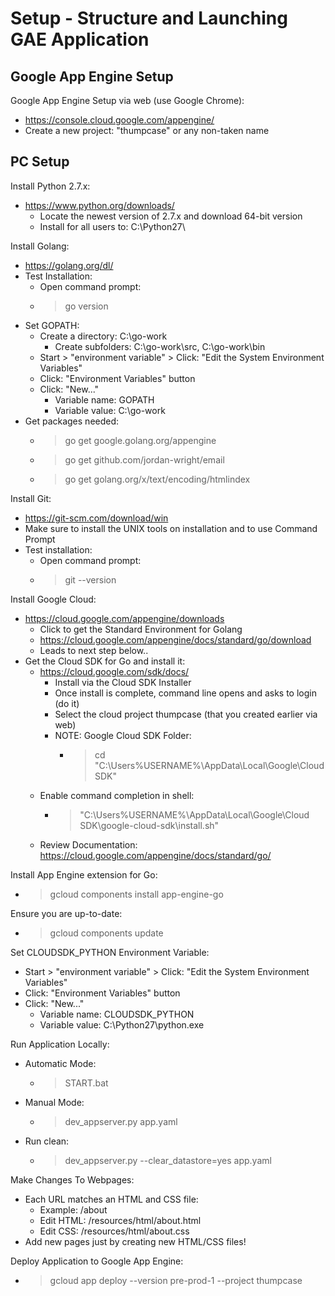 Setup - Structure and Launching GAE Application
===============================================

Google App Engine Setup
-----------------------

Google App Engine Setup via web (use Google Chrome):
* https://console.cloud.google.com/appengine/
* Create a new project: "thumpcase" or any non-taken name

PC Setup
--------

Install Python 2.7.x:
* https://www.python.org/downloads/
  * Locate the newest version of 2.7.x and download 64-bit version
  * Install for all users to: C:\Python27\

Install Golang:
* https://golang.org/dl/
* Test Installation:
  * Open command prompt:
  * > go version
* Set GOPATH:
  * Create a directory: C:\go-work
    * Create subfolders: C:\go-work\src, C:\go-work\bin
  * Start > "environment variable" > Click: "Edit the System Environment Variables"
  * Click: "Environment Variables" button
  * Click: "New..."
    * Variable name: GOPATH
    * Variable value: C:\go-work
* Get packages needed:
  * > go get google.golang.org/appengine
  * > go get github.com/jordan-wright/email
  * > go get golang.org/x/text/encoding/htmlindex

Install Git:
* https://git-scm.com/download/win
* Make sure to install the UNIX tools on installation and to use Command Prompt
* Test installation:
  * Open command prompt:
  * > git --version

Install Google Cloud:
* https://cloud.google.com/appengine/downloads
  * Click to get the Standard Environment for Golang
  * https://cloud.google.com/appengine/docs/standard/go/download
  * Leads to next step below..
* Get the Cloud SDK for Go and install it:
  * https://cloud.google.com/sdk/docs/
    * Install via the Cloud SDK Installer
    * Once install is complete, command line opens and asks to login (do it)
    * Select the cloud project thumpcase (that you created earlier via web)
    * NOTE: Google Cloud SDK Folder:
      * > cd "C:\Users\%USERNAME%\AppData\Local\Google\Cloud SDK"
  * Enable command completion in shell:
    * > "C:\Users\%USERNAME%\AppData\Local\Google\Cloud SDK\google-cloud-sdk\install.sh"
  * Review Documentation: https://cloud.google.com/appengine/docs/standard/go/

Install App Engine extension for Go:
* > gcloud components install app-engine-go

Ensure you are up-to-date:
* > gcloud components update

Set CLOUDSDK_PYTHON Environment Variable:
* Start > "environment variable" > Click: "Edit the System Environment Variables"
* Click: "Environment Variables" button
* Click: "New..."
  * Variable name: CLOUDSDK_PYTHON
  * Variable value: C:\Python27\python.exe

Run Application Locally:
* Automatic Mode:
  * > START.bat
* Manual Mode:
  * > dev_appserver.py app.yaml
* Run clean:
  * > dev_appserver.py --clear_datastore=yes app.yaml

Make Changes To Webpages:
* Each URL matches an HTML and CSS file:
  * Example: /about
  * Edit HTML: /resources/html/about.html
  * Edit CSS: /resources/html/about.css
* Add new pages just by creating new HTML/CSS files!

Deploy Application to Google App Engine:
* > gcloud app deploy --version pre-prod-1 --project thumpcase

